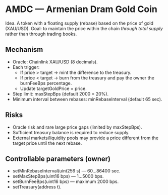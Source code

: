 # AMDC — Armenian Dram Gold Coin

Idea. A token with a floating supply (rebase) based on the price of gold (XAU/USD). 
Goal: to maintain the price within the chain *through total supply* rather than through trading books.

## Mechanism
- Oracle: Chainlink XAU/USD (8 decimals).
- Each trigger:
  - If price > target → mint the difference to the treasury.
  - If price < target → burn from the treasury and pay the owner the burnFeeBps percentage.
  - Update targetGoldPrice = price.
- Step limit: maxStepBps (default 2000 = 20%).
- Minimum interval between rebases: minRebaseInterval (default 65 sec).

## Risks
- Oracle risk and rare large price gaps (limited by maxStepBps).
- Sufficient treasury balance is required to reduce supply.
- External markets/liquidity pools may provide a price different from the target price until the next rebase.

## Controllable parameters (owner)
- setMinRebaseInterval(uint256 s) — 60…86400 sec.
- setMaxStepBps(uint16 bps) — 1…5000 bps.
- setBurnFeeBps(uint16 bps) — maximum 2000 bps.
- setTreasury(address t).
